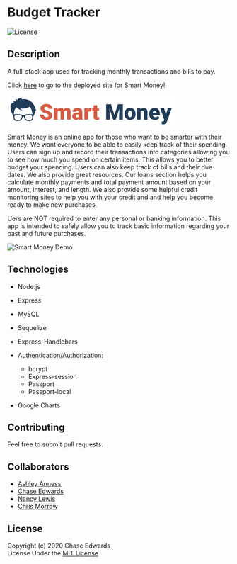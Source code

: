 # Budget Tracker
[![License](https://img.shields.io/badge/license-The%20MIT%20License-success.svg)](https://shields.io/)


## Description
A full-stack app used for tracking monthly transactions and bills to pay.
            
Click [here](https://smart-money-app.herokuapp.com/) to go to the deployed site for Smart Money!
      
![Smart Money Logo](/public/assets/images/SmartMoneyLogoOne.png)    

Smart Money is an online app for those who want to be smarter with their money. We want everyone to be able to easily keep track of their spending. Users can sign up and record their transactions into categories allowing you to see how much you spend on certain items. This allows you to better budget your spending. Users can also keep track of bills and their due dates. We also provide great resources. Our loans section helps you calculate monthly payments and total payment amount based on your amount, interest, and length. We also provide some helpful credit monitoring sites to help you with your credit and and help you become ready to make new purchases.  
     
Uers are NOT required to enter any personal or banking information. This app is intended to safely allow you to track basic information regarding your past and future purchases.
      
![Smart Money Demo](/public/assets/images/smart-money-demo.gif)

## Technologies
* Node.js
* Express
* MySQL
* Sequelize
* Express-Handlebars
* Authentication/Authorization:
    * bcrypt
    * Express-session
    * Passport
    * Passport-local
     
* Google Charts


## Contributing
Feel free to submit pull requests.


## Collaborators
* [Ashley Anness](https://github.com/aanness)
* [Chase Edwards](https://github.com/cwedwards9)
* [Nancy Lewis](https://github.com/NLewisAstro)
* [Chris Morrow](https://github.com/morrow7564)


## License
Copyright (c) 2020 Chase Edwards    
License Under the [MIT License](License)